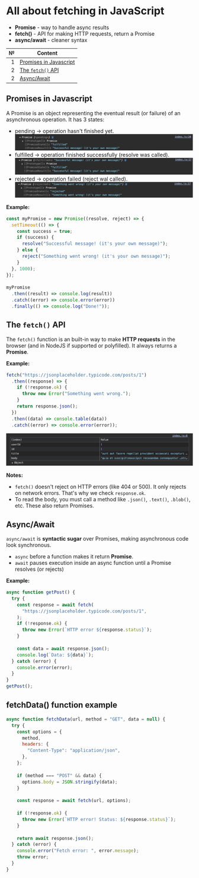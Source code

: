 # All about fetching in JavaScript

- **Promise** - way to handle async results
- **fetch()** - API for making HTTP requests, return a Promise
- **async/await** - cleaner syntax

|   № | Content                                           |
| --: | ------------------------------------------------- |
|   1 | [Promises in Javascript](#promises-in-javascript) |
|   2 | [The `fetch()` API](#)                            |
|   2 | [Async/Await](#)                                  |

## Promises in Javascript

A Promise is an object representing the eventual result (or failure) of an asynchronous operation.
It has 3 states:

- pending -> operation hasn't finished yet.
  ![Promise-pending](/images/github_pending.png)
- fulfilled -> operation finished successfully (resolve was called).
  ![Promise-fulfilled](/images/github_fulfilled.png)
- rejected -> operation failed (reject wal called).
  ![Promise-rejected](/images/github_rejected.png)

**Example:**

```javascript
const myPromise = new Promise((resolve, reject) => {
  setTimeout(() => {
    const success = true;
    if (success) {
      resolve("Successful message! (it's your own message)");
    } else {
      reject("Something went wrong! (it's your own message)");
    }
  }, 1000);
});

myPromise
  .then((result) => console.log(result))
  .catch((error) => console.error(error))
  .finally(() => console.log("Done!"));
```

## The `fetch()` API

The `fetch()` function is an built-in way to make **HTTP requests** in the browser (and in NodeJS if supported or polyfilled).
It always returns a **Promise**.

**Example:**

```javascript
fetch("https://jsonplaceholder.typicode.com/posts/1")
  .then((response) => {
    if (!response.ok) {
      throw new Error("Something went wrong.");
    }
    return response.json();
  })
  .then((data) => console.table(data))
  .catch((error) => console.error(error));
```

![fetch](/images/github_fetch.png)

**Notes:**

- `fetch()` doesn't reject on HTTP errors (like 404 or 500). It only rejects on network errors. That's why we check `response.ok`.
- To read the body, you must call a method like `.json()`, `.text()`, `.blob()`, etc. These also return Promises.

## Async/Await

`async/await` is **syntactic sugar** over Promises, making asynchronous code look synchronous.

- `async` before a function makes it return **Promise**.
- `await` pauses execution inside an async function until a Promise resolves (or rejects)

**Example:**

```javascript
async function getPost() {
  try {
    const response = await fetch(
      "https://jsonplaceholder.typicode.com/posts/1",
    );
    if (!response.ok) {
      throw new Error(`HTTP error ${response.status}`);
    }

    const data = await response.json();
    console.log(`Data: ${data}`);
  } catch (error) {
    console.error(error);
  }
}
getPost();
```

## fetchData() function example

```javascript
async function fetchData(url, method = "GET", data = null) {
  try {
    const options = {
      method,
      headers: {
        "Content-Type": "application/json",
      },
    };

    if (method === "POST" && data) {
      options.body = JSON.stringify(data);
    }

    const response = await fetch(url, options);

    if (!response.ok) {
      throw new Error(`HTTP error! Status: ${response.status}`);
    }

    return await response.json();
  } catch (error) {
    console.error("Fetch error: ", error.message);
    throw error;
  }
}
```
